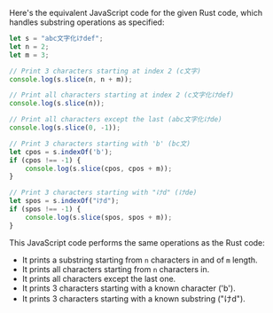  Here's the equivalent JavaScript code for the given Rust code, which handles substring operations as specified:

```javascript
let s = "abc文字化けdef";
let n = 2;
let m = 3;

// Print 3 characters starting at index 2 (c文字)
console.log(s.slice(n, n + m));

// Print all characters starting at index 2 (c文字化けdef)
console.log(s.slice(n));

// Print all characters except the last (abc文字化けde)
console.log(s.slice(0, -1));

// Print 3 characters starting with 'b' (bc文)
let cpos = s.indexOf('b');
if (cpos !== -1) {
    console.log(s.slice(cpos, cpos + m));
}

// Print 3 characters starting with "けd" (けde)
let spos = s.indexOf("けd");
if (spos !== -1) {
    console.log(s.slice(spos, spos + m));
}
```

This JavaScript code performs the same operations as the Rust code:
- It prints a substring starting from `n` characters in and of `m` length.
- It prints all characters starting from `n` characters in.
- It prints all characters except the last one.
- It prints 3 characters starting with a known character ('b').
- It prints 3 characters starting with a known substring ("けd").
